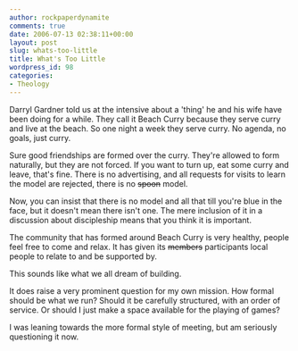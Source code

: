 ```yaml
---
author: rockpaperdynamite
comments: true
date: 2006-07-13 02:38:11+00:00
layout: post
slug: whats-too-little
title: What's Too Little
wordpress_id: 98
categories:
- Theology
---
```


Darryl Gardner told us at the intensive about a 'thing' he and his wife have been doing for a while. They call it Beach Curry because they serve curry and live at the beach. So one night a week they serve curry. No agenda, no goals, just curry.

Sure good friendships are formed over the curry. They're allowed to form naturally, but they are not forced. If you want to turn up, eat some curry and leave, that's fine. There is no advertising, and all requests for visits to learn the model are rejected, there is no <strike>spoon</strike> model.<!-- more -->

Now, you can insist that there is no model and all that till you're blue in the face, but it doesn't mean there isn't one. The mere inclusion of it in a discussion about discipleship means that you think it is important.

The community that has formed around Beach Curry is very healthy, people feel free to come and relax. It has given its <strike>members</strike> participants local people to relate to and be supported by.

This sounds like what we all dream of building.

It does raise a very prominent question for my own mission. How formal should be what we run? Should it be carefully structured, with an order of service. Or should I just make a space available for the playing of games?

I was leaning towards the more formal style of meeting, but am seriously questioning it now.
